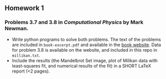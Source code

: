 ## Homework 1

### Problems 3.7 and 3.8 in *Computational Physics* by Mark Newman.

* Write python programs to solve both problems. The text of the problems are included in `book-excerpt.pdf` and available in the [book website](http://www-personal.umich.edu/~mejn/cp/index.html). Data for problem 3.8 is available on the website, and included in this repo in `millikan.txt`.
* Include the results (the Mandelbrot Set image, plot of Milikan data with least-squares fit, and numerical results of the fit) in a SHORT LaTeX report (<2 pages).

